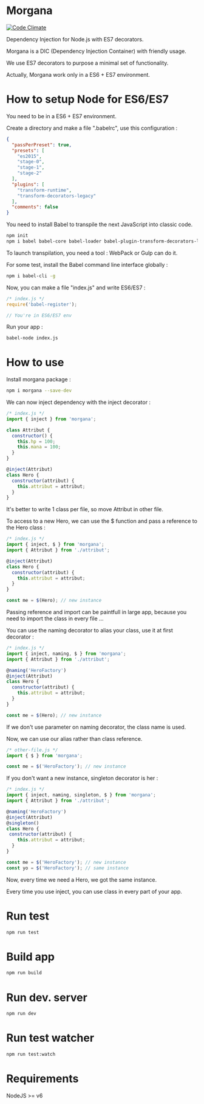 # Morgana

[![Code Climate](https://codeclimate.com/repos/5781715fe0063c008500555f/badges/c99739c75f39565b418e/gpa.svg)](https://codeclimate.com/repos/5781715fe0063c008500555f/feed)

Dependency Injection for Node.js with ES7 decorators.

Morgana is a DIC (Dependency Injection Container) with friendly usage.

We use ES7 decorators to purpose a minimal set of functionality.

Actually, Morgana work only in a ES6 + ES7 environment.

# How to setup Node for ES6/ES7

You need to be in a ES6 + ES7 environment.

Create a directory and make a file ".babelrc", use this configuration :

```json
{
  "passPerPreset": true,
  "presets": [
    "es2015",
    "stage-0",
    "stage-1",
    "stage-2"
  ],
  "plugins": [
    "transform-runtime",
    "transform-decorators-legacy"
  ],
  "comments": false
}
```

You need to install Babel to transpile the next JavaScript into classic code.

```sh
npm init
npm i babel babel-core babel-loader babel-plugin-transform-decorators-legacy babel-plugin-transform-runtime babel-preset-es2015 babel-preset-stage-0 babel-preset-stage-1 babel-preset-stage-2 babel-register --save-dev
```

To launch transpilation, you need a tool : WebPack or Gulp can do it.

For some test, install the Babel command line interface globally :

```sh
npm i babel-cli -g
```

Now, you can make a file "index.js" and write ES6/ES7 :

```js
/* index.js */
require('babel-register');

// You're in ES6/ES7 env
```

Run your app :

```sh
babel-node index.js
```

# How to use

Install morgana package :

```sh
npm i morgana --save-dev
```

We can now inject dependency with the inject decorator :

```js
/* index.js */
import { inject } from 'morgana';

class Attribut {
  constructor() {
    this.hp = 100;
    this.mana = 100;
  }
}

@inject(Attribut)
class Hero {
  constructor(attribut) {
    this.attribut = attribut;
  }
}
````

It's better to write 1 class per file, so move Attribut in other file.

To access to a new Hero, we can use the $ function and pass a reference to the Hero class :

```js
/* index.js */
import { inject, $ } from 'morgana';
import { Attribut } from './attribut';

@inject(Attribut)
class Hero {
  constructor(attribut) {
    this.attribut = attribut;
  }
}

const me = $(Hero); // new instance
```

Passing reference and import can be paintfull in large app, because you need to import the class in every file ...

You can use the naming decorator to alias your class, use it at first decorator :

```js
/* index.js */
import { inject, naming, $ } from 'morgana';
import { Attribut } from './attribut';

@naming('HeroFactory')
@inject(Attribut)
class Hero {
  constructor(attribut) {
    this.attribut = attribut;
  }
}

const me = $(Hero); // new instance
````

If we don't use parameter on naming decorator, the class name is used.

Now, we can use our alias rather than class reference.

```js
/* other-file.js */
import { $ } from 'morgana';

const me = $('HeroFactory'); // new instance
```

If you don't want a new instance, singleton decorator is her :

```js
/* index.js */
import { inject, naming, singleton, $ } from 'morgana';
import { Attribut } from './attribut';

@naming('HeroFactory')
@inject(Attribut)
@singleton()
class Hero {
 constructor(attribut) {
    this.attribut = attribut;
  }
}

const me = $('HeroFactory'); // new instance
const yo = $('HeroFactory'); // same instance
````

Now, every time we need a Hero, we got the same instance.

Every time you use inject, you can use class in every part of your app.

# Run test

```sh
npm run test
```

# Build app

```sh
npm run build
```

# Run dev. server

```sh
npm run dev
```

# Run test watcher

```sh
npm run test:watch
```

# Requirements

NodeJS >= v6
